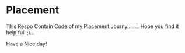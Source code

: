 # Placement
This Respo Contain Code of my Placement Journy........
Hope you find it help full ;)...

Have a Nice day!
